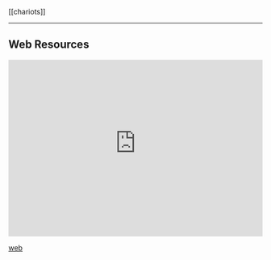 [[chariots]]

---

## Web Resources
<iframe width="100%" height="350" frameborder="0" allow="accelerometer; autoplay; clipboard-write; encrypted-media; gyroscope; picture-in-picture" allowfullscreen src="https://www.indo-european-connection.com/religion/customs/chariot-racing"></iframe>

[web](https://www.indo-european-connection.com/religion/customs/chariot-racing)
